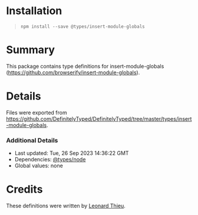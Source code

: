 # Installation
> `npm install --save @types/insert-module-globals`

# Summary
This package contains type definitions for insert-module-globals (https://github.com/browserify/insert-module-globals).

# Details
Files were exported from https://github.com/DefinitelyTyped/DefinitelyTyped/tree/master/types/insert-module-globals.

### Additional Details
 * Last updated: Tue, 26 Sep 2023 14:36:22 GMT
 * Dependencies: [@types/node](https://npmjs.com/package/@types/node)
 * Global values: none

# Credits
These definitions were written by [Leonard Thieu](https://github.com/leonard-thieu).

